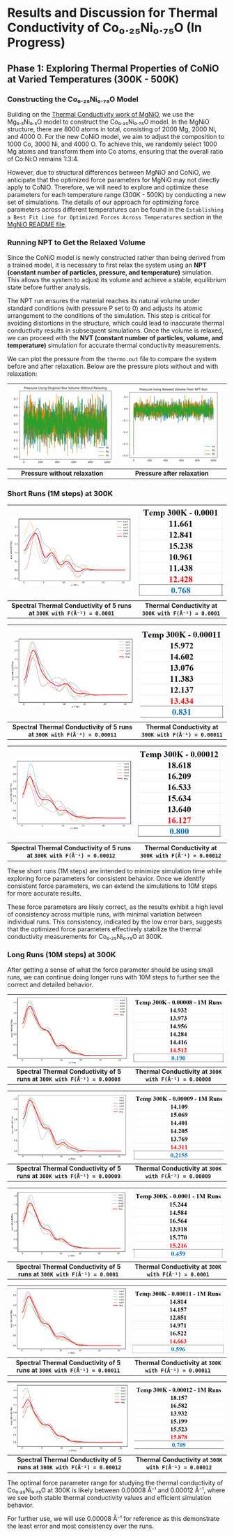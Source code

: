 # Results and Discussion for Thermal Conductivity of Co₀.₂₅Ni₀.₇₅O (In Progress)

## Phase 1: Exploring Thermal Properties of CoNiO at Varied Temperatures (300K - 500K)

### Constructing the Co₀.₂₅Ni₀.₇₅O Model

Building on the [Thermal Conductivity work of MgNiO](../MgNiO), we use the Mg₀.₅Ni₀.₅O model to construct the Co₀.₂₅Ni₀.₇₅O model. In the MgNiO structure, there are 8000 atoms in total, consisting of 2000 Mg, 2000 Ni, and 4000 O. For the new CoNiO model, we aim to adjust the composition to 1000 Co, 3000 Ni, and 4000 O. To achieve this, we randomly select 1000 Mg atoms and transform them into Co atoms, ensuring that the overall ratio of Co:Ni:O remains 1:3:4.

However, due to structural differences between MgNiO and CoNiO, we anticipate that the optimized force parameters for MgNiO may not directly apply to CoNiO. Therefore, we will need to explore and optimize these parameters for each temperature range (300K - 500K) by conducting a new set of simulations. The details of our approach for optimizing force parameters across different temperatures can be found in the `Establishing a Best Fit Line for Optimized Forces Across Temperatures` section in the [MgNiO README file](https://github.com/huy310304/GPUMD-UVA/tree/main/MgNiO#establishing-a-best-fit-line-for-optimized-forces-across-temperatures).

### Running NPT to Get the Relaxed Volume

Since the CoNiO model is newly constructed rather than being derived from a trained model, it is necessary to first relax the system using an **NPT (constant number of particles, pressure, and temperature)** simulation. This allows the system to adjust its volume and achieve a stable, equilibrium state before further analysis.

The NPT run ensures the material reaches its natural volume under standard conditions (with pressure P set to 0) and adjusts its atomic arrangement to the conditions of the simulation. This step is critical for avoiding distortions in the structure, which could lead to inaccurate thermal conductivity results in subsequent simulations. Once the volume is relaxed, we can proceed with the **NVT (constant number of particles, volume, and temperature)** simulation for accurate thermal conductivity measurements.

We can plot the pressure from the `thermo.out` file to compare the system before and after relaxation. Below are the pressure plots without and with relaxation:

| ![P no relax](./images/pressure_plot_no_relax.png) | ![P with relax](./images/pressure_plot_with_relax.png) |
|:---------------------------------------------------------------------------------------------------:|:------------------------------------------------------------------------------------------------------:|
| **Pressure without relaxation** | **Pressure after relaxation** |

### Short Runs (1M steps) at 300K
| ![TC 300K 1e-4 Short](./images/1e-4_Short_300K.png) | ![TC 300K 1e-4 Data](./images/1e-4_Short_300K_data.png) |
|:---------------------------------------------------------------------------------------------------------:|:---------------------------------------------------------------------------------------------------------:|
| **Spectral Thermal Conductivity of 5 runs at `300K with F(Å⁻¹) = 0.0001`** | **Thermal Conductivity at `300K with F(Å⁻¹) = 0.0001`** |

| ![TC 300K 1.1e-4 Short](./images/1.1e-4_Short_300K.png) | ![TC 300K 1.1e-4 Data](./images/1.1e-4_Short_300K_data.png) |
|:------------------------------------------------------------------------------------------------------------:|:------------------------------------------------------------------------------------------------------------:|
| **Spectral Thermal Conductivity of 5 runs at `300K with F(Å⁻¹) = 0.00011`** | **Thermal Conductivity at `300K with F(Å⁻¹) = 0.00011`** |

| ![TC 300K 1.2e-4 Short](./images/1.2e-4_Short_300K.png) | ![TC 300K 1.2e-4 Data](./images/1.2e-4_Short_300K_data.png) |
|:------------------------------------------------------------------------------------------------------------:|:------------------------------------------------------------------------------------------------------------:|
| **Spectral Thermal Conductivity of 5 runs at `300K with F(Å⁻¹) = 0.00012`** | **Thermal Conductivity at `300K with F(Å⁻¹) = 0.00012`** |

These short runs (1M steps) are intended to minimize simulation time while exploring force parameters for consistent behavior. Once we identify consistent force parameters, we can extend the simulations to 10M steps for more accurate results.

These force parameters are likely correct, as the results exhibit a high level of consistency across multiple runs, with minimal variation between individual runs. This consistency, indicated by the low error bars, suggests that the optimized force parameters effectively stabilize the thermal conductivity measurements for Co₀.₂₅Ni₀.₇₅O at 300K.


### Long Runs (10M steps) at 300K

After getting a sense of what the force parameter should be using small runs, we can continue doing longer runs with 10M steps to further see the correct and detailed behavior.

| ![TC 300K 8e-5 Long](./images/8e-5_Long_300K.png) | ![TC 300K 8e-5 Data](./images/8e-5_Long_300K_data.png) |
|:---------------------------------------------------------------------------------------------------------:|:---------------------------------------------------------------------------------------------------------:|
| **Spectral Thermal Conductivity of 5 runs at `300K with F(Å⁻¹) = 0.00008`** | **Thermal Conductivity at `300K with F(Å⁻¹) = 0.00008`** |

| ![TC 300K 9e-5 Long](./images/9e-5_Long_300K.png) | ![TC 300K 9e-5 Data](./images/9e-5_Long_300K_data.png) |
|:---------------------------------------------------------------------------------------------------------:|:---------------------------------------------------------------------------------------------------------:|
| **Spectral Thermal Conductivity of 5 runs at `300K with F(Å⁻¹) = 0.00009`** | **Thermal Conductivity at `300K with F(Å⁻¹) = 0.00009`** |

| ![TC 300K 1e-4 Long](./images/1e-4_Long_300K.png) | ![TC 300K 1e-4 Data](./images/1e-4_Long_300K_data.png) |
|:---------------------------------------------------------------------------------------------------------:|:---------------------------------------------------------------------------------------------------------:|
| **Spectral Thermal Conductivity of 5 runs at `300K with F(Å⁻¹) = 0.0001`** | **Thermal Conductivity at `300K with F(Å⁻¹) = 0.0001`** |

| ![TC 300K 1.1e-4 Long](./images/1.1e-4_Long_300K.png) | ![TC 300K 1.1e-4 Data](./images/1.1e-4_Long_300K_data.png) |
|:------------------------------------------------------------------------------------------------------------:|:------------------------------------------------------------------------------------------------------------:|
| **Spectral Thermal Conductivity of 5 runs at `300K with F(Å⁻¹) = 0.00011`** | **Thermal Conductivity at `300K with F(Å⁻¹) = 0.00011`** |

| ![TC 300K 1.2e-4 Long](./images/1.2e-4_Long_300K.png) | ![TC 300K 1.2e-4 Data](./images/1.2e-4_Long_300K_data.png) |
|:------------------------------------------------------------------------------------------------------------:|:------------------------------------------------------------------------------------------------------------:|
| **Spectral Thermal Conductivity of 5 runs at `300K with F(Å⁻¹) = 0.00012`** | **Thermal Conductivity at `300K with F(Å⁻¹) = 0.00012`** |

The optimal force parameter range for studying the thermal conductivity of Co₀.₂₅Ni₀.₇₅O at 300K is likely between 0.00008 Å⁻¹ and 0.00012 Å⁻¹, where we see both stable thermal conductivity values and efficient simulation behavior.

For further use, we will use 0.00008 Å⁻¹ for reference as this demonstrate the least error and most consistency over the runs. 

